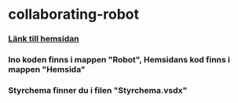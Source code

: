# collaborating-robot

### [Länk till hemsidan](http://collaborating-robots-so.s3-website-us-east-1.amazonaws.com)

### Ino koden finns i mappen "Robot", Hemsidans kod finns i mappen "Hemsida"

### Styrchema finner du i filen "Styrchema.vsdx"